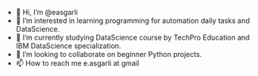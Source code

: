- 👋 Hi, I’m @easgarli
- 👀 I’m interested in learning programming for automation daily tasks and DataScience.
- 🌱 I’m currently studying DataScience course by TechPro Education and IBM DataScience specialization.
- 💞️ I’m looking to collaborate on beginner Python projects.
- 📫 How to reach me e.asgarli at gmail

<!---
easgarli/easgarli is a ✨ special ✨ repository because its `README.md` (this file) appears on your GitHub profile.
You can click the Preview link to take a look at your changes.
--->
